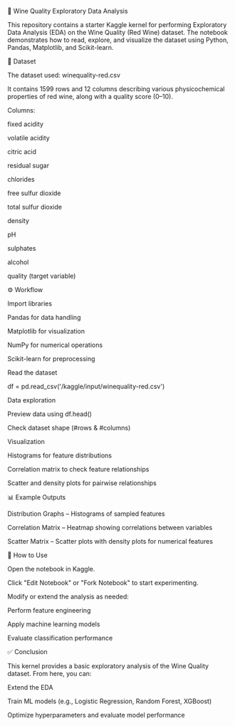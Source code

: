 🍷 Wine Quality Exploratory Data Analysis

This repository contains a starter Kaggle kernel for performing Exploratory Data Analysis (EDA) on the Wine Quality (Red Wine) dataset. The notebook demonstrates how to read, explore, and visualize the dataset using Python, Pandas, Matplotlib, and Scikit-learn.

📂 Dataset

The dataset used: winequality-red.csv

It contains 1599 rows and 12 columns describing various physicochemical properties of red wine, along with a quality score (0–10).

Columns:

fixed acidity

volatile acidity

citric acid

residual sugar

chlorides

free sulfur dioxide

total sulfur dioxide

density

pH

sulphates

alcohol

quality (target variable)

⚙️ Workflow

Import libraries

Pandas for data handling

Matplotlib for visualization

NumPy for numerical operations

Scikit-learn for preprocessing

Read the dataset

df = pd.read_csv('/kaggle/input/winequality-red.csv')


Data exploration

Preview data using df.head()

Check dataset shape (#rows & #columns)

Visualization

Histograms for feature distributions

Correlation matrix to check feature relationships

Scatter and density plots for pairwise relationships

📊 Example Outputs

Distribution Graphs – Histograms of sampled features

Correlation Matrix – Heatmap showing correlations between variables

Scatter Matrix – Scatter plots with density plots for numerical features

🚀 How to Use

Open the notebook in Kaggle.

Click "Edit Notebook" or "Fork Notebook" to start experimenting.

Modify or extend the analysis as needed:

Perform feature engineering

Apply machine learning models

Evaluate classification performance

✅ Conclusion

This kernel provides a basic exploratory analysis of the Wine Quality dataset.
From here, you can:

Extend the EDA

Train ML models (e.g., Logistic Regression, Random Forest, XGBoost)

Optimize hyperparameters and evaluate model performance
